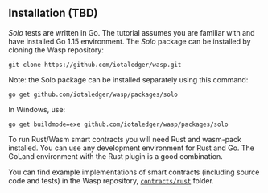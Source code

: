## Installation (TBD)

_Solo_ tests are written in Go. The tutorial assumes you are familiar with and have installed Go 1.15 
environment. The _Solo_ package can be installed by cloning the Wasp repository:
```
git clone https://github.com/iotaledger/wasp.git
```

Note: the Solo package can be installed separately using this command:
```
go get github.com/iotaledger/wasp/packages/solo
```

In Windows, use: 
```
go get buildmode=exe github.com/iotaledger/wasp/packages/solo
```

To run Rust/Wasm smart contracts you will need Rust and wasm-pack installed. 
You can use any development environment for Rust and Go. 
The GoLand environment with the Rust plugin is a good combination.

You can find example implementations of smart contracts (including source code
and tests) in the Wasp repository,
[`contracts/rust`](https://github.com/iotaledger/wasp/tree/master/contracts/rust)
folder.
